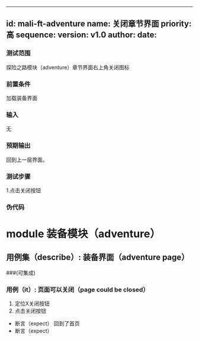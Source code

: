 --------
id: mali-ft-adventure
name: 关闭章节界面
priority: 高
sequence: 
version: v1.0
author: 
date: 
--------
### 测试范围
  探险之路模块（adventure）章节界面右上角关闭图标
### 前置条件
  加载装备界面
### 输入
  无
### 预期输出
  回到上一层界面。
### 测试步骤
  1.点击关闭按钮



### 伪代码

# module 装备模块（adventure）
## 用例集（describe）:  装备界面（adventure page）
###(可集成)
### 用例（it）: 页面可以关闭（page could be closed）
1. 定位X关闭按钮
2. 点击关闭按钮
* 断言（expect） 回到了首页
* 断言（expect） 